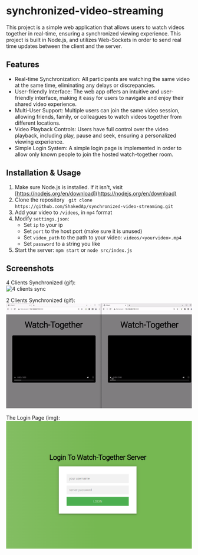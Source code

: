 # synchronized-video-streaming

This project is a simple web application that allows users to watch videos together in real-time, ensuring a synchronized viewing experience. This project is built in Node.js, and utilizes Web-Sockets in order to send real time updates between the client and the server.

## Features
* Real-time Synchronization: All participants are watching the same video at the same time, eliminating any delays or discrepancies.
* User-friendly Interface: The web app offers an intuitive and user-friendly interface, making it easy for users to navigate and enjoy their shared video experience.
* Multi-User Support: Multiple users can join the same video session, allowing friends, family, or colleagues to watch videos together from different locations.
* Video Playback Controls: Users have full control over the video playback, including play, pause and seek, ensuring a personalized viewing experience.
* Simple Login System: A simple login page is implemented in order to allow only known people to join the hosted watch-together room.


## Installation & Usage
1. Make sure Node.js is installed. If it isn't, visit [https://nodejs.org/en/download](https://nodejs.org/en/download)
2. Clone the repository ``` git clone https://github.com/ShakedAp/synchronized-video-streaming.git```
3. Add your video to `/videos`, in `mp4` format
4. Modify `settings.json`:
    - Set `ip` to your ip
    - Set `port` to the host port (make sure it is unused)
    - Set `video_path` to the path to your video: `videos/<yourvideo>.mp4`
    - Set `password` to a string you like
5. Start the server: `npm start` or `node src/index.js`

## Screenshots
4 Clients Synchronized (gif):  
![4 clients sync](./screenshots/sync4clients.gif)

2 Clients Synchronized (gif):  
![2 clients sync](./screenshots/sync2clients.gif)

The Login Page (img):  
![login page](./screenshots/loginpage.png)  
